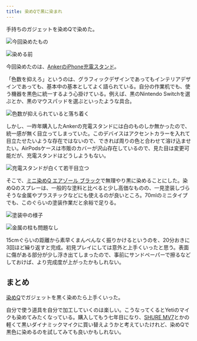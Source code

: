 ```yaml
---
title: 染めQで黒に染まれ
---
```

手持ちのガジェットを染めQで染めた。

![](https://lh6.googleusercontent.com/F3_NL4J3FsYsBYCuBn3iP2cFs1cuN5r3BxjG9mtqbso3ojsXw2AEQI3KDLnUioeqII4-eWRsIHsUhuoJQr5YvW0yjcdSWOpD2k98bvyTvUlHb42pOzdQ_5_N2eNh-4DBqAi0yeXz_UW0lMRzPory9A "今回染めたもの")

![](https://lh5.googleusercontent.com/Pvs2cPbFaEeeku7iJbr9eZiIGt-pAv9ruXbAvWcFMZaa-1hk9IgYZxcJhNCsX9ATKlxYQJxKJE9Y8FpwcuxZsbUB8UABks3Oa5iLipc1vlH82Sqe6jfYs8meUxN0SOK8Kz4w0eAg8808QNgks_NuLw "染める前")

今回染めたのは、[AnkerのiPhone充電スタンド](https://r7kamura.com/articles/2021-09-06-anker-iphone-stand)。

「色数を抑えろ」というのは、グラフィックデザインであってもインテリアデザインであっても、基本中の基本としてよく語られている。自分の作業机でも、使う機器を黒色に統一するよう心掛けている。例えば、黒のNintendo Switchを選ぶとか、黒のマウスパッドを選ぶといったような具合。

![](https://lh3.googleusercontent.com/X4KfBCcjFcMBFLwGuCaqTMe9CnPJJ2Pbn0jvDRAXgDG7fo5O-tBVFuhdtJ1JuhlGJEqFlZv-oqGJJ_PWxxWco3fGogteOHF-SObn6LzvR99S1FCKWg9p3agrIYihf-rAP2XBfKx84qsCttvcYT57Ig "色数が抑えられていると落ち着く")

しかし、一昨年購入したAnkerの充電スタンドには白のものしか無かったので、統一感が無く目立ってしまっていた。このデバイスはアクセントカラーを入れて目立たせたいような存在ではないので、できれば周りの色と合わせて溶け込ませたい。AirPodsケースは市販のカバーが沢山存在しているので、見た目は変更可能だが、充電スタンドはどうしようもない。

![](https://lh6.googleusercontent.com/xUXslh-mdAgC2TtHtMF8j-PfD6NKLmPKKCdv5SJVsSiQsGLx-aHRBC2Lu84cYkFwQyqsJoa7PuouiuDu1xhMsheFrM5DkKWksXFW8y_jEVb6npGymB-GB8PyfSZw_xZdLx3VkqEh3ZbxlYBqlyeTGg "充電スタンドが白くて若干目立つ")

そこで、[ミニ染めQ エアゾール ブラック](https://www.amazon.co.jp/dp/B003QMFUKO)で無理やり黒に染めることにした。染めQのスプレーは、一般的な塗料と比べると少し高価なものの、一見塗装しづらそうな金属やプラスチックなどにも使えるのが良いところ。70mlのミニタイプでも、このぐらいの塗装作業だと余裕で足りる。

![](https://lh4.googleusercontent.com/aJ5OuTe6qnkAuWlj4TCl7I9xcNHBavRnKfo6Nzbh85UuIRnvJagIYbsY4_xGSLtDQta3uOTNKJE1WzOM0fNh2ZTrF0FK_8z7PX5N3NaXXRZAInrMuDryH5IVvOXiXnBCYZGiUoRvTdSW0VZfnC0yOw "塗装中の様子")

![](https://lh4.googleusercontent.com/pgICd7DuIqF4b1oWlq9XifbH5jLEVoKKSPkWX0PZxRYu5DHRkdhWv-f0umdt58vg8Zhx5ax2z7bz1mGi3JD1keVe6C2NEMCVcxhsFATYX6MUkgEJajEE4UMOMQxxDftj40cGFhPsYg7Sy53fb_u1Yw "金属の柱も問題なし")

15cmぐらいの距離から素早くまんべんなく振りかけるというのを、20分おきに3回ほど繰り返すと完成。初見プレイにしては意外と上手くいったと思う。表面に傷がある部分が少し浮き出てしまったので、事前にサンドペーパーで擦るなどしておけば、より完成度が上がったかもしれない。

まとめ
---

[染めQ](https://www.amazon.co.jp/dp/B003QMFUKO)でガジェットを黒く染めたら上手くいった。

自分で使う道具を自分で加工していくのは楽しい。こうなってくるとYetiのマイクも染めてみたくなっている。購入してもう七年目になり、[SHURE MV7](https://www.amazon.co.jp/dp/B08KY7G1GV)とかの軽くて黒いダイナミックマイクに買い替えようかと考えていたけれど、染めQで黒色に染めるのを試してみても良いかもしれない。
